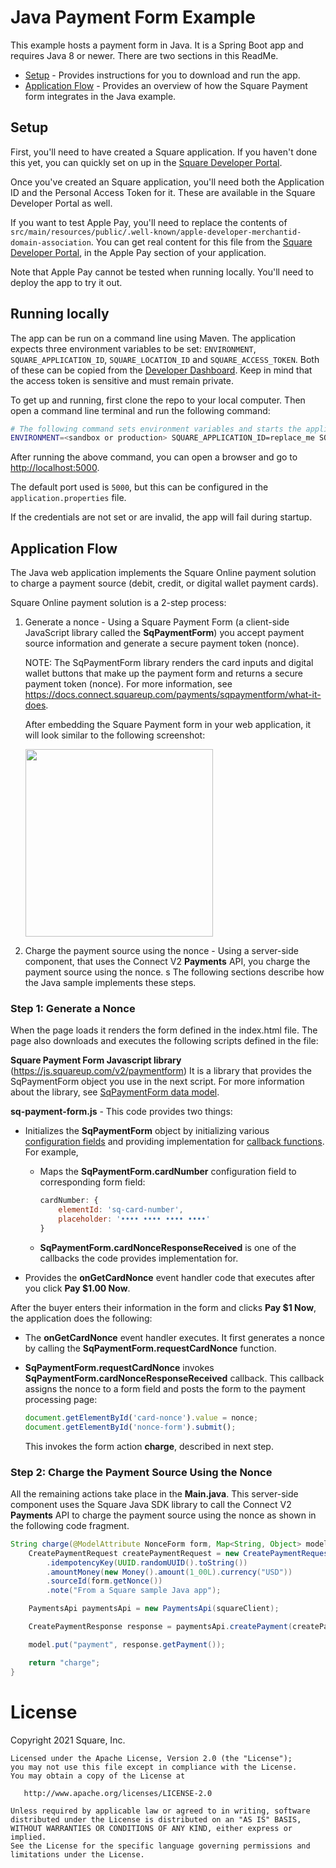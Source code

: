 # Java Payment Form Example

This example hosts a payment form in Java. It is a Spring Boot app and requires Java 8 or newer. There are two sections in this ReadMe.

* [Setup](#setup) - Provides instructions for you to download and run the app.
* [Application Flow](#application-flow) - Provides an overview of how the Square Payment form integrates in the Java example.

## Setup

First, you'll need to have created a Square application. If you haven't done this yet, you can quickly
set on up in the [Square Developer Portal](https://developer.squareup.com/apps).

Once you've created an Square application, you'll need both the Application ID and the
Personal Access Token for it. These are available in the Square Developer Portal as well.

If you want to test Apple Pay, you'll need to replace the contents of
`src/main/resources/public/.well-known/apple-developer-merchantid-domain-association`.
You can get real content for this file from the
[Square Developer Portal](https://developer.squareup.com/apps), in the Apple Pay section of your
application.

Note that Apple Pay cannot be tested when running locally. You'll need to deploy the app to try it out.


## Running locally

The app can be run on a command line using Maven. The application expects three environment variables
to be set: `ENVIRONMENT`, `SQUARE_APPLICATION_ID`, `SQUARE_LOCATION_ID` and `SQUARE_ACCESS_TOKEN`. Both of these can be copied from the
[Developer Dashboard](https://developer.squareup.com/apps). Keep in mind that the access token is
sensitive and must remain private.

To get up and running, first clone the repo to your local computer.
Then open a command line terminal and run the following command:

```bash
# The following command sets environment variables and starts the application locally:
ENVIRONMENT=<sandbox or production> SQUARE_APPLICATION_ID=replace_me SQUARE_ACCESS_TOKEN=replace_me SQUARE_LOCATION_ID=replace_me mvn spring-boot:run
```

After running the above command, you can open a browser and go to
[http://localhost:5000](http://localhost:5000).

The default port used is `5000`, but this can be configured in the `application.properties` file.

If the credentials are not set or are invalid, the app will fail during startup.


## Application Flow

The Java web application implements the Square Online payment solution to charge a payment source (debit, credit, or digital wallet payment cards).

Square Online payment solution is a 2-step process: 

1. Generate a nonce -  Using a Square Payment Form (a client-side JavaScript library 
called the **SqPaymentForm**) you accept payment source information and generate a secure payment token (nonce).

    NOTE: The SqPaymentForm library renders the card inputs and digital wallet buttons that make up the payment form and returns a secure payment token (nonce). For more information, see https://docs.connect.squareup.com/payments/sqpaymentform/what-it-does.

    After embedding the Square Payment form in your web application, it will look similar to the following screenshot:

    <img src="./PaymentFormExampleJava.png" width="300"/>

2. Charge the payment source using the nonce - Using a server-side component, that uses the Connect V2 
**Payments** API, you charge the payment source using the nonce.
s
The following sections describe how the Java sample implements these steps.

### Step 1: Generate a Nonce

When the page loads it renders the form defined in the index.html file. The page also downloads and executes the following scripts defined in the file:

 **Square Payment Form Javascript library** (https://js.squareup.com/v2/paymentform)  It is a library that provides the SqPaymentForm object you use in the next script. For more information about the library, see [SqPaymentForm data model](https://docs.connect.squareup.com/api/paymentform#navsection-paymentform). 

**sq-payment-form.js** - This code provides two things:

* Initializes the **SqPaymentForm** object by initializing various 
[configuration fields](https://docs.connect.squareup.com/api/paymentform#paymentform-configurationfields) and providing implementation for [callback functions](https://docs.connect.squareup.com/api/paymentform#_callbackfunctions_detail). For example,

    * Maps the **SqPaymentForm.cardNumber** configuration field to corresponding form field:  

        ```javascript
        cardNumber: {
            elementId: 'sq-card-number',               
            placeholder: '•••• •••• •••• ••••'
        }
        ```
    * **SqPaymentForm.cardNonceResponseReceived** is one of the callbacks the code provides implementation for. 

* Provides the **onGetCardNonce** event handler code that executes after you click **Pay $1.00 Now**.

After the buyer enters their information in the form and clicks **Pay $1 Now**, the application does the following: 

* The **onGetCardNonce** event handler executes. It first generates a nonce by calling the **SqPaymentForm.requestCardNonce** function.
* **SqPaymentForm.requestCardNonce** invokes **SqPaymentForm.cardNonceResponseReceived** callback. This callback  assigns the nonce to a form field and posts the form to the payment processing page:

    ```javascript
    document.getElementById('card-nonce').value = nonce;
    document.getElementById('nonce-form').submit();  
    ```

    This invokes the form action **charge**, described in next step.

### Step 2: Charge the Payment Source Using the Nonce 
All the remaining actions take place in the **Main.java**.  This server-side component uses the Square Java SDK library to call the Connect V2 **Payments** API to charge the payment source using the nonce as shown in the following code fragment. 
```java
String charge(@ModelAttribute NonceForm form, Map<String, Object> model) throws ApiException {
    CreatePaymentRequest createPaymentRequest = new CreatePaymentRequest()
        .idempotencyKey(UUID.randomUUID().toString())
        .amountMoney(new Money().amount(1_00L).currency("USD"))
        .sourceId(form.getNonce())
        .note("From a Square sample Java app");

    PaymentsApi paymentsApi = new PaymentsApi(squareClient);

    CreatePaymentResponse response = paymentsApi.createPayment(createPaymentRequest);

    model.put("payment", response.getPayment());

    return "charge";
}
```

# License

Copyright 2021 Square, Inc.
​
```
Licensed under the Apache License, Version 2.0 (the "License");
you may not use this file except in compliance with the License.
You may obtain a copy of the License at
​
   http://www.apache.org/licenses/LICENSE-2.0
​
Unless required by applicable law or agreed to in writing, software
distributed under the License is distributed on an "AS IS" BASIS,
WITHOUT WARRANTIES OR CONDITIONS OF ANY KIND, either express or implied.
See the License for the specific language governing permissions and
limitations under the License.
```